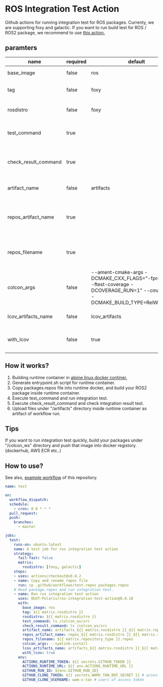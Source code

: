 # ROS Integration Test Action

Github actions for running integration test for ROS packages.
Currenty, we are supporting foxy and galactic.
If you want to run build test for ROS / ROS2 package, we recommend to use [this action.](https://github.com/ros-tooling/action-ros-ci)

## paramters

|         name         | required |                                                                default                                                                |                        description                         |
| -------------------- | -------- | ------------------------------------------------------------------------------------------------------------------------------------- | ---------------------------------------------------------- |
| base_image           | false    | ros                                                                                                                                   | name of base image                                         |
| tag                  | false    | foxy                                                                                                                                  | name of docker image tag                                   |
| rosdistro            | false    | foxy                                                                                                                                  | name of ros distribution                                   |
| test_command         | true     |                                                                                                                                       | shell command for runnig test case                         |
| check_result_command | true     |                                                                                                                                       | shell command for checkin test case results                |
| artifact_name        | false    | artifacts                                                                                                                             | name of output artifact                                    |
| repos_artifact_name  | true     |                                                                                                                                       | artifact name of repos file you want to use in this action |
| repos_filename       | true     |                                                                                                                                       | name of repos file you want to use in this action          |
| colcon_args          | false    | --ament-cmake-args -DCMAKE_CXX_FLAGS="-fprofile-arcs -ftest-coverage -DCOVERAGE_RUN=1" --cmake-args -DCMAKE_BUILD_TYPE=RelWithDebInfo | argument for colcon build                                  |
| lcov_artifacts_name  | false    | lcov_artifacts                                                                                                                        | name of lcov result artifact                               |
| with_lcov            | false    | true                                                                                                                                  | if true, collect metrics with lcov                         |

## How it works?
1. Building runtime container in [alpine linux docker continer.](https://github.com/OUXT-Polaris/ros-integration-test-action/blob/master/Dockerfile)
2. Generate entrypoint.sh script for runtime container.
3. Copy packages.repos file into runtime docker, and build your ROS2 package inside runtime container.
4. Execute test_command and run integration test.
5. Execute check_result_command and check integration result test.
6. Upload files under "/artifacts" directory inside runtime container as artifact of workflow run.

## Tips
If you want to run integration test quickly, build your packages under "/colcon_ws" directory and push that image into docker registory. (dockerhub, AWS ECR etc..)

## How to use?

See also, [example workflow](https://github.com/OUXT-Polaris/ros-integration-test-action/blob/master/.github/workflows/test.yaml) of this repository.

```yaml
name: test

on:
  workflow_dispatch:
  schedule:
    - cron: 0 0 * * *
  pull_request:
  push:
    branches:
      - master

jobs:
  test:
    runs-on: ubuntu-latest
    name: A test job for ros integration test action
    strategy:
      fail-fast: false
      matrix:
        rosdistro: [foxy, galactic]
    steps:
    - uses: actions/checkout@v0.0.2
    - name: Copy and rename repos file
      run: cp .github/workflows/test.repos packages.repos
    # Read package.repos and run integration test.
    - name: Run ros integration test action
      uses: OUXT-Polaris/ros-integration-test-action@0.0.10
      with:
        base_image: ros
        tag: ${{ matrix.rosdistro }}
        rosdistro: ${{ matrix.rosdistro }}
        test_command: ls /colcon_ws/src
        check_result_command: ls /colcon_ws/src
        artifact_name: artifacts_${{ matrix.rosdistro }}_${{ matrix.repository_type }}
        repos_artifact_name: repos_${{ matrix.rosdistro }}_${{ matrix.repository_type }}
        repos_filename: ${{ matrix.repository_type }}.repos
        colcon_args: --symlink-install
        lcov_artifacts_name: artifacts_${{ matrix.rosdistro }}_${{ matrix.repository_type }}_lcov
        with_lcov: true
      env:
        ACTIONS_RUNTIME_TOKEN: ${{ secrets.GITHUB_TOKEN }} 
        ACTIONS_RUNTIME_URL: ${{ env.ACTIONS_RUNTIME_URL }}
        GITHUB_RUN_ID: ${env.GITHUB_RUN_ID}
        GITHUB_CLONE_TOKEN: ${{ secrets.WAMV_TAN_BOT_SECRET }} # access token for cloning your package in private repository.
        GITHUB_CLONE_USERNAME: wam-v-tan # users of access token
```